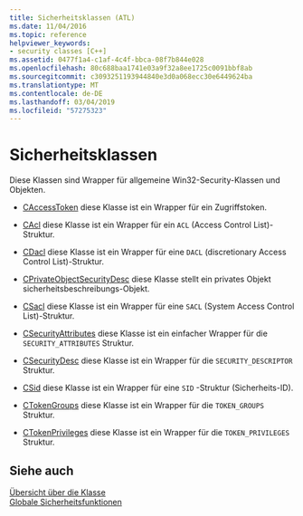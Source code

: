 ```yaml
---
title: Sicherheitsklassen (ATL)
ms.date: 11/04/2016
ms.topic: reference
helpviewer_keywords:
- security classes [C++]
ms.assetid: 0477f1a4-c1af-4c4f-bbca-08f7b844e028
ms.openlocfilehash: 80c688baa1741e03a9f32a8ee1725c0091bbf8ab
ms.sourcegitcommit: c3093251193944840e3d0a068ecc30e6449624ba
ms.translationtype: MT
ms.contentlocale: de-DE
ms.lasthandoff: 03/04/2019
ms.locfileid: "57275323"
---
```

# <a name="security-classes"></a>Sicherheitsklassen

Diese Klassen sind Wrapper für allgemeine Win32-Security-Klassen und Objekten.

- [CAccessToken](../atl/reference/caccesstoken-class.md) diese Klasse ist ein Wrapper für ein Zugriffstoken.

- [CAcl](../atl/reference/cacl-class.md) diese Klasse ist ein Wrapper für ein `ACL` (Access Control List)-Struktur.

- [CDacl](../atl/reference/cdacl-class.md) diese Klasse ist ein Wrapper für eine `DACL` (discretionary Access Control List)-Struktur.

- [CPrivateObjectSecurityDesc](../atl/reference/cprivateobjectsecuritydesc-class.md) diese Klasse stellt ein privates Objekt sicherheitsbeschreibungs-Objekt.

- [CSacl](../atl/reference/csacl-class.md) diese Klasse ist ein Wrapper für eine `SACL` (System Access Control List)-Struktur.

- [CSecurityAttributes](../atl/reference/csecurityattributes-class.md) diese Klasse ist ein einfacher Wrapper für die `SECURITY_ATTRIBUTES` Struktur.

- [CSecurityDesc](../atl/reference/csecuritydesc-class.md) diese Klasse ist ein Wrapper für die `SECURITY_DESCRIPTOR` Struktur.

- [CSid](../atl/reference/csid-class.md) diese Klasse ist ein Wrapper für eine `SID` -Struktur (Sicherheits-ID).

- [CTokenGroups](../atl/reference/ctokengroups-class.md) diese Klasse ist ein Wrapper für die `TOKEN_GROUPS` Struktur.

- [CTokenPrivileges](../atl/reference/ctokenprivileges-class.md) diese Klasse ist ein Wrapper für die `TOKEN_PRIVILEGES` Struktur.

## <a name="see-also"></a>Siehe auch

[Übersicht über die Klasse](../atl/atl-class-overview.md)<br/>
[Globale Sicherheitsfunktionen](../atl/reference/security-global-functions.md)
